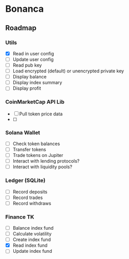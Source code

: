 # Bonanca

## Roadmap

### Utils

- [x] Read in user config
- [ ] Update user config
- [ ] Read pub key
- [ ] Load encrypted (default) or unencrypted private key
- [ ] Display balance
- [ ] Display index summary
- [ ] Display profit

### CoinMarketCap API Lib

- [ ] Pull token price data
- [ ]

### Solana Wallet

- [ ] Check token balances
- [ ] Transfer tokens
- [ ] Trade tokens on Jupiter
- [ ] Interact with lending protocols?
- [ ] Interact with liquidity pools?

### Ledger (SQLite)

- [ ] Record deposits
- [ ] Record trades
- [ ] Record withdraws

### Finance TK

- [ ] Balance index fund
- [ ] Calculate volatility
- [ ] Create index fund
- [x] Read index fund
- [ ] Update index fund
